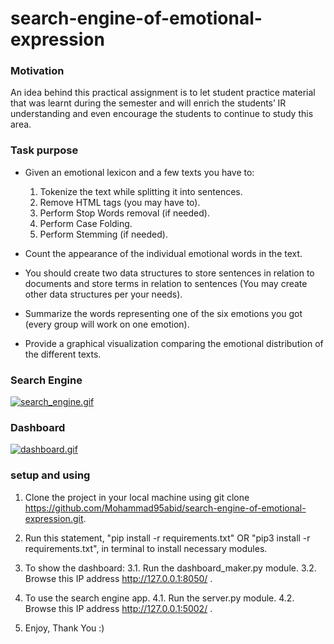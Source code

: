# search-engine-of-emotional-expression

### Motivation

An idea behind this practical assignment is to let student practice material that was learnt during the semester and will enrich the students’ IR understanding and even encourage the students to continue to study this area. 

### Task purpose
* Given an emotional lexicon and a few texts you have to:
  1. Tokenize the text while splitting it into sentences.
  2. Remove HTML tags (you may have to).
  3. Perform Stop Words removal (if needed).
  4. Perform Case Folding.
  5. Perform Stemming (if needed).

* Count the appearance of the individual emotional words in the text.
* You should create two data structures to store sentences in relation to documents and store terms in relation to sentences (You may create other data structures per your needs).
* Summarize the words representing one of the six emotions you got (every group will work on one emotion).
* Provide a graphical visualization comparing the emotional distribution of the different texts.


### Search Engine

<a href="https://gifyu.com/image/VpIj"><img src="https://s2.gifyu.com/images/search_engine.gif" alt="search_engine.gif" border="0" /></a>


### Dashboard

<a href="https://gifyu.com/image/VpIF"><img src="https://s2.gifyu.com/images/dashboard.gif" alt="dashboard.gif" border="0" /></a>


### setup and using

1. Clone the project in your local machine using git clone https://github.com/Mohammad95abid/search-engine-of-emotional-expression.git.
2. Run this statement, "pip install -r requirements.txt" OR "pip3 install -r requirements.txt", in terminal to install necessary modules.
3. To show the dashboard:
  3.1. Run the dashboard_maker.py module.
  3.2. Browse this IP address http://127.0.0.1:8050/ .

4. To use the search engine app.
  4.1. Run the server.py module.
  4.2. Browse this IP address http://127.0.0.1:5002/ .
  
5. Enjoy, Thank You :)

